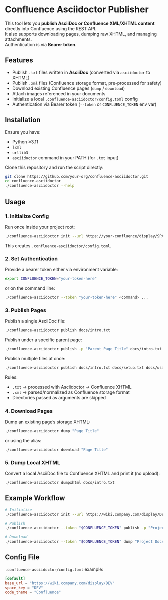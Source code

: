 # Confluence Asciidoctor Publisher

This tool lets you **publish AsciiDoc or Confluence XML/XHTML content** directly into Confluence using the REST API.  
It also supports downloading pages, dumping raw XHTML, and managing attachments.  
Authentication is via **Bearer token**.

## Features

- Publish `.txt` files written in **AsciiDoc** (converted via `asciidoctor` to XHTML)
- Publish `.xml` files (Confluence storage format, pre-processed for safety)
- Download existing Confluence pages (`dump` / `download`)
- Attach images referenced in your documents
- Initialize a local `.confluence-asciidoctor/config.toml` config
- Authentication via Bearer token (`--token` or `CONFLUENCE_TOKEN` env var)

## Installation

Ensure you have:
- Python ≥3.11
- `lxml`
- `urllib3`
- `asciidoctor` command in your PATH (for `.txt` input)

Clone this repository and run the script directly:

```bash
git clone https://github.com/your-org/confluence-asciidoctor.git
cd confluence-asciidoctor
./confluence-asciidoctor --help
```

## Usage

### 1. Initialize Config

Run once inside your project root:

```bash
./confluence-asciidoctor init --url https://your-confluence/display/SPACEKEY
```

This creates `.confluence-asciidoctor/config.toml`.

### 2. Set Authentication

Provide a bearer token either via environment variable:

```bash
export CONFLUENCE_TOKEN="your-token-here"
```

or on the command line:

```bash
./confluence-asciidoctor --token "your-token-here" <command> ...
```

### 3. Publish Pages

Publish a single AsciiDoc file:

```bash
./confluence-asciidoctor publish docs/intro.txt
```

Publish under a specific parent page:

```bash
./confluence-asciidoctor publish -p "Parent Page Title" docs/intro.txt
```

Publish multiple files at once:

```bash
./confluence-asciidoctor publish docs/intro.txt docs/setup.txt docs/usage.txt
```

Rules:
- `.txt` → processed with Asciidoctor → Confluence XHTML
- `.xml` → parsed/normalized as Confluence storage format
- Directories passed as arguments are skipped

### 4. Download Pages

Dump an existing page’s storage XHTML:

```bash
./confluence-asciidoctor dump "Page Title"
```

or using the alias:

```bash
./confluence-asciidoctor download "Page Title"
```

### 5. Dump Local XHTML

Convert a local AsciiDoc file to Confluence XHTML and print it (no upload):

```bash
./confluence-asciidoctor dumpxhtml docs/intro.txt
```

## Example Workflow

```bash
# Initialize
./confluence-asciidoctor init --url https://wiki.company.com/display/DEV

# Publish
./confluence-asciidoctor --token "$CONFLUENCE_TOKEN" publish -p "Project Docs" docs/*.txt

# Download
./confluence-asciidoctor --token "$CONFLUENCE_TOKEN" dump "Project Docs"
```

## Config File

`.confluence-asciidoctor/config.toml` example:

```toml
[default]
base_url = "https://wiki.company.com/display/DEV"
space_key = "DEV"
code_theme = "Confluence"
```
